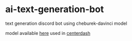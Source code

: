 # ai-text-generation-bot
text generation discord bot using cheburek-davinci model

model available [here](https://huggingface.co/fossai/cheburek-davinci-1)
used in [centerdash](https://centerdash.ru)